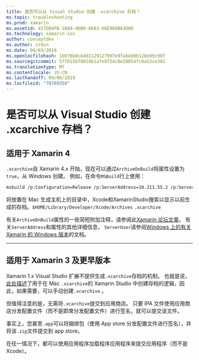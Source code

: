 ```yaml
---
title: 是否可以从 Visual Studio 创建 .xcarchive 存档？
ms.topic: troubleshooting
ms.prod: xamarin
ms.assetid: 417D84FB-1BA9-4DB9-A683-66E960BA3D0D
ms.technology: xamarin-ios
author: conceptdev
ms.author: crdun
ms.date: 04/03/2018
ms.openlocfilehash: 1b078b8cb4d1129127997e9fabdd0b128e09c90f
ms.sourcegitcommit: 57f815bf0024b1afe9754c0e28054fc0a53ce302
ms.translationtype: MT
ms.contentlocale: zh-CN
ms.lasthandoff: 09/06/2019
ms.locfileid: "70769358"
---
```

# <a name="is-it-possible-to-create-a-xcarchive-archive-from-visual-studio"></a>是否可以从 Visual Studio 创建 .xcarchive 存档？

## <a name="for-xamarin-4"></a>适用于 Xamarin 4

`.xcarchive`自 Xamarin 4.x 开始，现在可以通过`ArchiveOnBuild`将属性设置为`true`，从 Windows 创建。 例如，在命令`MSBuild`行上使用：

```bash
msbuild /p:Configuration=Release /p:ServerAddress=10.211.55.2 /p:ServerUser=xamUser /p:Platform=iPhone /p:ArchiveOnBuild=true /t:"Build" MyProject.csproj
```

将放置在 Mac 生成主机上的目录中，Xcode和XamarinStudio搜索以显示以前生成的存档。`$HOME/Library/Developer/Xcode/Archives` `.xcarchive`

有关`ArchiveOnBuild`属性的一些简短附加注释，请参阅此[Xamarin 论坛文章](https://forums.xamarin.com/discussion/comment/156635/#Comment_156635)。 有关`ServerAddress`和属性的其他详细信息， `ServerUser`请参阅[Windows 上的有关 Xamarin 的 Windows 版本](~/ios/get-started/installation/windows/connecting-to-mac/index.md)的文档。

* * *

## <a name="for-xamarin-3-and-earlier"></a>适用于 Xamarin 3 及更早版本

Xamarin 1.x Visual Studio 扩展不提供生成`.xcarchive`存档的机制。 也就是说，[此处描述](https://bugzilla.xamarin.com/show_bug.cgi?id=35#c5)了用于在 Mac `.xcarchive`的 Xamarin Studio 中创建存档的逻辑，因此，如果需要，可以手动创建`.xcarchive` 。

但值得注意的是，无需将`.xcarchive`提交到应用商店。 只要 IPA 文件使用应用商店分发配置文件（而不是即席分发配置文件）进行签名，就可以提交该文件。

事实上，您甚至`.app`可以将捆绑包（使用 App store 分发配置文件进行签名），并将该`.zip`文件提交到 app store。

在任一情况下，都可以使用应用程序加载程序应用程序来提交应用程序（而不是 Xcode）。
